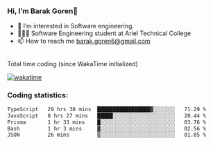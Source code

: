 ###  Hi, I’m Barak Goren👋
- 👀 I’m interested in Software engineering.
- 👨🏼‍🎓 Software Engineering student at Ariel Technical College
- 📫 How to reach me barak.goren6@gmail.com
##
Total time coding (since WakaTime initialized)

[![wakatime](https://wakatime.com/badge/user/5cc5ec80-a806-4ca2-a704-db29274e48cd.svg)](https://wakatime.com/@5cc5ec80-a806-4ca2-a704-db29274e48cd)

   
### Coding statistics:

<!--START_SECTION:waka-->

```txt
TypeScript   29 hrs 30 mins  █████████████████▓░░░░░░░   71.29 %
JavaScript   8 hrs 27 mins   █████░░░░░░░░░░░░░░░░░░░░   20.44 %
Prisma       1 hr 33 mins    █░░░░░░░░░░░░░░░░░░░░░░░░   03.76 %
Bash         1 hr 3 mins     ▓░░░░░░░░░░░░░░░░░░░░░░░░   02.56 %
JSON         26 mins         ▒░░░░░░░░░░░░░░░░░░░░░░░░   01.05 %
```

<!--END_SECTION:waka-->

<!---
barakgoren/barakgoren is a ✨ special ✨ repository because its `README.md` (this file) appears on your GitHub profile.
You can click the Preview link to take a look at your changes.
--->
